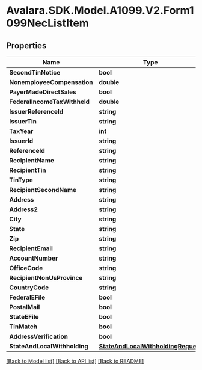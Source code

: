 # Avalara.SDK.Model.A1099.V2.Form1099NecListItem

## Properties

Name | Type | Description | Notes
------------ | ------------- | ------------- | -------------
**SecondTinNotice** | **bool** |  | [optional] 
**NonemployeeCompensation** | **double** |  | [optional] 
**PayerMadeDirectSales** | **bool** |  | [optional] 
**FederalIncomeTaxWithheld** | **double** |  | [optional] 
**IssuerReferenceId** | **string** |  | [optional] 
**IssuerTin** | **string** |  | [optional] 
**TaxYear** | **int** |  | [optional] 
**IssuerId** | **string** |  | [optional] 
**ReferenceId** | **string** |  | [optional] 
**RecipientName** | **string** |  | [optional] 
**RecipientTin** | **string** |  | [optional] 
**TinType** | **string** |  | [optional] 
**RecipientSecondName** | **string** |  | [optional] 
**Address** | **string** |  | [optional] 
**Address2** | **string** |  | [optional] 
**City** | **string** |  | [optional] 
**State** | **string** |  | [optional] 
**Zip** | **string** |  | [optional] 
**RecipientEmail** | **string** |  | [optional] 
**AccountNumber** | **string** |  | [optional] 
**OfficeCode** | **string** |  | [optional] 
**RecipientNonUsProvince** | **string** |  | [optional] 
**CountryCode** | **string** |  | [optional] 
**FederalEFile** | **bool** |  | [optional] 
**PostalMail** | **bool** |  | [optional] 
**StateEFile** | **bool** |  | [optional] 
**TinMatch** | **bool** |  | [optional] 
**AddressVerification** | **bool** |  | [optional] 
**StateAndLocalWithholding** | [**StateAndLocalWithholdingRequest**](StateAndLocalWithholdingRequest.md) |  | [optional] 

[[Back to Model list]](../../../README.md#documentation-for-models) [[Back to API list]](../../../README.md#documentation-for-api-endpoints) [[Back to README]](../../../README.md)

